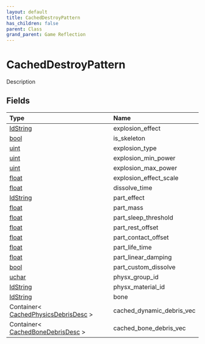 ```yaml
---
layout: default
title: CachedDestroyPattern
has_children: false
parent: Class
grand_parent: Game Reflection
---
```

# CachedDestroyPattern
Description 

## Fields

| Type | Name |
|:----------|:--------------|
| [IdString](/riftbreaker-wiki/docs/game-reflection/components/id_string/) | explosion_effect |
| [bool](/riftbreaker-wiki/docs/game-reflection/components/bool/) | is_skeleton |
| [uint](/riftbreaker-wiki/docs/game-reflection/components/uint/) | explosion_type |
| [uint](/riftbreaker-wiki/docs/game-reflection/components/uint/) | explosion_min_power |
| [uint](/riftbreaker-wiki/docs/game-reflection/components/uint/) | explosion_max_power |
| [float](/riftbreaker-wiki/docs/game-reflection/components/float/) | explosion_effect_scale |
| [float](/riftbreaker-wiki/docs/game-reflection/components/float/) | dissolve_time |
| [IdString](/riftbreaker-wiki/docs/game-reflection/components/id_string/) | part_effect |
| [float](/riftbreaker-wiki/docs/game-reflection/components/float/) | part_mass |
| [float](/riftbreaker-wiki/docs/game-reflection/components/float/) | part_sleep_threshold |
| [float](/riftbreaker-wiki/docs/game-reflection/components/float/) | part_rest_offset |
| [float](/riftbreaker-wiki/docs/game-reflection/components/float/) | part_contact_offset |
| [float](/riftbreaker-wiki/docs/game-reflection/components/float/) | part_life_time |
| [float](/riftbreaker-wiki/docs/game-reflection/components/float/) | part_linear_damping |
| [bool](/riftbreaker-wiki/docs/game-reflection/components/bool/) | part_custom_dissolve |
| [uchar](/riftbreaker-wiki/docs/game-reflection/enums/uchar/) | physx_group_id |
| [IdString](/riftbreaker-wiki/docs/game-reflection/components/id_string/) | physx_material_id |
| [IdString](/riftbreaker-wiki/docs/game-reflection/components/id_string/) | bone |
| Container< [CachedPhysicsDebrisDesc](/riftbreaker-wiki/docs/game-reflection/components/cached_physics_debris_desc/) > | cached_dynamic_debris_vec |
| Container< [CachedBoneDebrisDesc](/riftbreaker-wiki/docs/game-reflection/components/cached_bone_debris_desc/) > | cached_bone_debris_vec |

